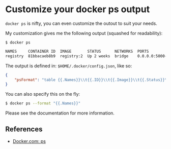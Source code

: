 # Customize your docker ps output

`docker ps` is nifty, you can even customize the outout to suit your needs.

My customization gives me the following output (squashed for readability):

`$ docker ps`

```bash
NAMES     CONTAINER ID  IMAGE       STATUS      NETWORKS  PORTS
registry  81bbacaeb8b9  registry:2  Up 2 weeks  bridge    0.0.0.0:5000->5000/tcp
```

The output is defined in: `$HOME/.docker/config.json`, like so:

```json
{
    "psFormat": "table {{.Names}}\\t{{.ID}}\\t{{.Image}}\\t{{.Status}}\\t{{.Networks}}\\t{{.Ports}}",
}
```

You can also specify this on the fly:

```bash
$ docker ps --format "{{.Names}}"
```

Please see the documentation for more information.

## References

- [Docker.com: ps](https://docs.docker.com/engine/reference/commandline/ps/)
